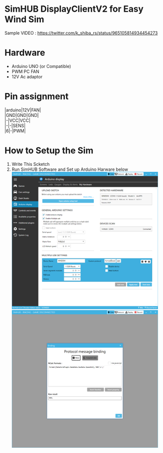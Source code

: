# SimHUB DisplayClientV2 for Easy Wind Sim
Sample VIDEO : https://twitter.com/k_shiba_rs/status/965105814934454273  

# Hardware
- Arduino UNO (or Compatible)  
- PWM PC FAN  
- 12V Ac adaptor  

# Pin assignment  
|arduino|12V|FAN|  
|GND|GND|GND|  
|-|VCC|VCC|  
|-|-|SENS|  
|6|-|PWM|  

# How to Setup the Sim
1. Write This Scketch
2. Run SimHUB Software and Set up Arduino Harware below
![Setup1](./WindSimSetUp1.png)
![Setup2](/WindSimSetUp2.png)
